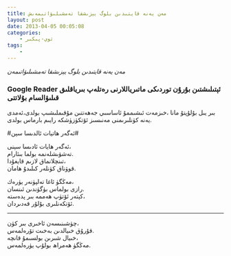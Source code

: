 ```yaml
---
title: مەن يەنە قايتىدىن بلوگ يېزىشقا تەمشىلىۋاتىمەىش
layout: post
date: 2013-04-05 00:05:08
categories:
    - ئوي-پىكىر
tags:
    - 
---
```


*مەن يەنە قايتىدىن بلوگ يېزىشقا تەمشىلىۋاتىمەن*   
###   Google Reader ئېتىلىشتىن بۇرۇن توردىكى ماتىرياللارنى رەتلەپ بىرياقلىق قىلىۋالسام بۇلاتتى 

 بىر يىل بۇلۇپتۇ مانا ،خىزمەت ئىشىممۇ ئاساسىي جەھەتتىن مۇقىملىشىپ بولدى،ئەمدى يەنە كۈنلىرىمنى مەنىسىز ئۆتكۈزۈشكە رايىم بارماس بولدى.
    
      
        
  #ئەگەر ھاتيات ئالدىسا سېن#        
        
          
  ئەگەر ھايات ئادىسا سېنى،      
  تەشۋىشلەنمە بولما بىئارام.        
  تىنچلانماق لازىم قايغۇدا،     
  قوۋناق كۈنلەر كىلىدۇ ھامان.   
        
  مەڭگۈ ئاغا تەلپۈنەر يۈرەك،    
  رازى بولماس بۈگۈندىن ئىنسان.  
  كېتەر ئۆتۈپ ھەممە بىر پدەستە،     
  ئۆتكەنلىرى بۇلۇر قەدىردان.    
***
            
  چۈشىنىسەن ئاخىرى بىر كۈن،     
  قۇرۇق خىيالدىن بەخىت تۆرەلمەس.    
  خىيال شىرىن بولسىمۇ قانچە،    
  مەڭگۈ ھەمراھ بولۇپ يۈرەلمەس.      

